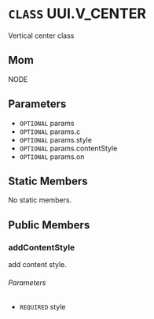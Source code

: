 # `CLASS` UUI.V_CENTER
Vertical center class

## Mom
NODE

## Parameters
* `OPTIONAL` params 
* `OPTIONAL` params.c 
* `OPTIONAL` params.style 
* `OPTIONAL` params.contentStyle 
* `OPTIONAL` params.on 

## Static Members
No static members.

## Public Members

### addContentStyle
add content style.
###### Parameters
* `REQUIRED` style
